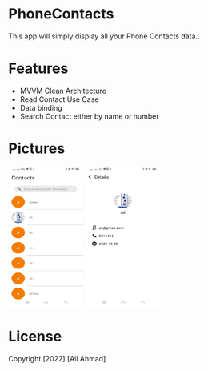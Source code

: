 # PhoneContacts
This app will simply display all your Phone Contacts data..

# Features
- MVVM Clean Architecture
- Read Contact Use Case
- Data binding
- Search Contact either by name or number




# Pictures
<p float="left">
 <img src="https://github.com/aliahmad3937/PhoneContacts/blob/master/art/contact.jpeg" width="150" height="280">
<img src="https://github.com/aliahmad3937/PhoneContacts/blob/master/art/contactDetail.jpeg" width="150" height="280">
</p>



# License
Copyright [2022] [Ali Ahmad]
